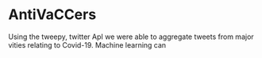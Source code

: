 # AntiVaCCers
Using the tweepy, twitter ApI we were able to aggregate tweets from major vities relating to Covid-19. Machine learning can 
